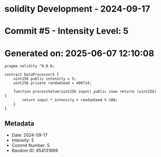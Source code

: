 ﻿# solidity Development - 2024-09-17
# Commit #5 - Intensity Level: 5
# Generated on: 2025-06-07 12:10:08
```solidity
pragma solidity ^0.8.0;

contract DataProcessor5 {
    uint256 public intensity = 5;
    uint256 private randomSeed = 409714;

    function processValue(uint256 input) public view returns (uint256) {
        return input * intensity + randomSeed % 100;
    }
}
```
## Metadata
- Date: 2024-09-17
- Intensity: 5
- Commit Number: 5
- Random ID: 854131889
